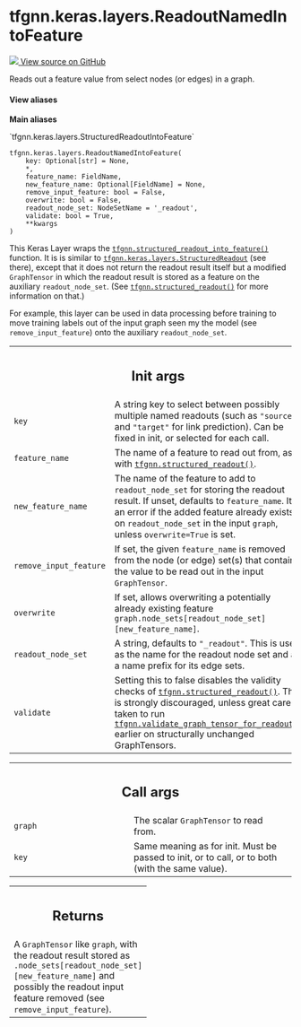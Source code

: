 # tfgnn.keras.layers.ReadoutNamedIntoFeature

<!-- Insert buttons and diff -->

<a target="_blank" href="https://github.com/tensorflow/gnn/tree/master/tensorflow_gnn/keras/layers/graph_ops.py#L415-L515">
<img src="https://www.tensorflow.org/images/GitHub-Mark-32px.png" /> View source
on GitHub </a>

Reads out a feature value from select nodes (or edges) in a graph.

<section class="expandable">
  <h4 class="showalways">View aliases</h4>
  <p>
<b>Main aliases</b>
<p>`tfgnn.keras.layers.StructuredReadoutIntoFeature`</p>
</p>
</section>

<pre class="devsite-click-to-copy prettyprint lang-py tfo-signature-link">
<code>tfgnn.keras.layers.ReadoutNamedIntoFeature(
    key: Optional[str] = None,
    *,
    feature_name: FieldName,
    new_feature_name: Optional[FieldName] = None,
    remove_input_feature: bool = False,
    overwrite: bool = False,
    readout_node_set: NodeSetName = &#x27;_readout&#x27;,
    validate: bool = True,
    **kwargs
)
</code></pre>

<!-- Placeholder for "Used in" -->

This Keras Layer wraps the
<a href="../../../tfgnn/structured_readout_into_feature.md"><code>tfgnn.structured_readout_into_feature()</code></a>
function. It is is similar to
<a href="../../../tfgnn/keras/layers/StructuredReadout.md"><code>tfgnn.keras.layers.StructuredReadout</code></a>
(see there), except that it does not return the readout result itself but a
modified `GraphTensor` in which the readout result is stored as a feature on the
auxiliary `readout_node_set`. (See
<a href="../../../tfgnn/structured_readout.md"><code>tfgnn.structured_readout()</code></a>
for more information on that.)

For example, this layer can be used in data processing before training to move
training labels out of the input graph seen my the model (see
`remove_input_feature`) onto the auxiliary `readout_node_set`.

<!-- Tabular view -->

 <table class="responsive fixed orange">
<colgroup><col width="214px"><col></colgroup>
<tr><th colspan="2"><h2 class="add-link">Init args</h2></th></tr>

<tr>
<td>
<code>key</code><a id="key"></a>
</td>
<td>
A string key to select between possibly multiple named readouts
(such as <code>"source"</code> and <code>"target"</code> for link prediction). Can be fixed
in init, or selected for each call.
</td>
</tr><tr>
<td>
<code>feature_name</code><a id="feature_name"></a>
</td>
<td>
The name of a feature to read out from, as with
<a href="../../../tfgnn/structured_readout.md"><code>tfgnn.structured_readout()</code></a>.
</td>
</tr><tr>
<td>
<code>new_feature_name</code><a id="new_feature_name"></a>
</td>
<td>
The name of the feature to add to <code>readout_node_set</code>
for storing the readout result. If unset, defaults to <code>feature_name</code>.
It is an error if the added feature already exists on <code>readout_node_set</code>
in the input <code>graph</code>, unless <code>overwrite=True</code> is set.
</td>
</tr><tr>
<td>
<code>remove_input_feature</code><a id="remove_input_feature"></a>
</td>
<td>
If set, the given <code>feature_name</code> is removed from the
node (or edge) set(s) that contain the value to be read out in the input
<code>GraphTensor</code>.
</td>
</tr><tr>
<td>
<code>overwrite</code><a id="overwrite"></a>
</td>
<td>
If set, allows overwriting a potentially already existing
feature <code>graph.node_sets[readout_node_set][new_feature_name]</code>.
</td>
</tr><tr>
<td>
<code>readout_node_set</code><a id="readout_node_set"></a>
</td>
<td>
A string, defaults to <code>"_readout"</code>. This is used as the
name for the readout node set and as a name prefix for its edge sets.
</td>
</tr><tr>
<td>
<code>validate</code><a id="validate"></a>
</td>
<td>
Setting this to false disables the validity checks of
<a href="../../../tfgnn/structured_readout.md"><code>tfgnn.structured_readout()</code></a>. This is strongly discouraged, unless great
care is taken to run <a href="../../../tfgnn/validate_graph_tensor_for_readout.md"><code>tfgnn.validate_graph_tensor_for_readout()</code></a> earlier
on structurally unchanged GraphTensors.
</td>
</tr>
</table>

<!-- Tabular view -->

 <table class="responsive fixed orange">
<colgroup><col width="214px"><col></colgroup>
<tr><th colspan="2"><h2 class="add-link">Call args</h2></th></tr>

<tr>
<td>
<code>graph</code><a id="graph"></a>
</td>
<td>
The scalar <code>GraphTensor</code> to read from.
</td>
</tr><tr>
<td>
<code>key</code><a id="key"></a>
</td>
<td>
Same meaning as for init. Must be passed to init, or to call,
or to both (with the same value).
</td>
</tr>
</table>

<!-- Tabular view -->

 <table class="responsive fixed orange">
<colgroup><col width="214px"><col></colgroup>
<tr><th colspan="2"><h2 class="add-link">Returns</h2></th></tr>
<tr class="alt">
<td colspan="2">
A <code>GraphTensor</code> like <code>graph</code>, with the readout result stored as
<code>.node_sets[readout_node_set][new_feature_name]</code> and possibly the
readout input feature removed (see <code>remove_input_feature</code>).
</td>
</tr>

</table>
